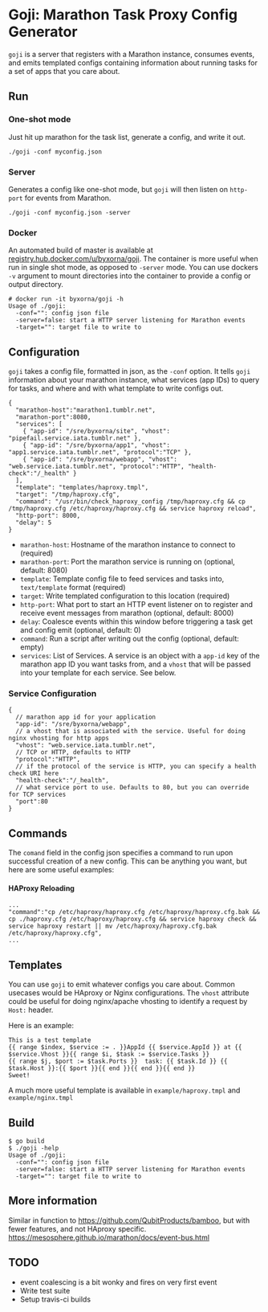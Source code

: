 Goji: Marathon Task Proxy Config Generator
===================

```goji``` is a server that registers with a Marathon instance, consumes events, and emits templated configs containing information about running tasks for a set of apps that you care about.

## Run

### One-shot mode

Just hit up marathon for the task list, generate a config, and write it out.

```./goji -conf myconfig.json```

### Server

Generates a config like one-shot mode, but ```goji``` will then listen on ```http-port``` for events from Marathon.

```./goji -conf myconfig.json -server```

### Docker

An automated build of master is available at [registry.hub.docker.com/u/byxorna/goji](https://registry.hub.docker.com/u/byxorna/goji/). The container is more useful when run in single shot mode, as opposed to ```-server``` mode. You can use dockers ```-v``` argument to mount directories into the container to provide a config or output directory.

```
# docker run -it byxorna/goji -h
Usage of ./goji:
  -conf="": config json file
  -server=false: start a HTTP server listening for Marathon events
  -target="": target file to write to
```

## Configuration

```goji``` takes a config file, formatted in json, as the ```-conf``` option. It tells ```goji``` information about your marathon instance, what services (app IDs) to query for tasks, and where and with what template to write configs out.

```
{
  "marathon-host":"marathon1.tumblr.net",
  "marathon-port":8080,
  "services": [
    { "app-id": "/sre/byxorna/site", "vhost": "pipefail.service.iata.tumblr.net" },
    { "app-id": "/sre/byxorna/app1", "vhost": "app1.service.iata.tumblr.net", "protocol":"TCP" },
    { "app-id": "/sre/byxorna/webapp", "vhost": "web.service.iata.tumblr.net", "protocol":"HTTP", "health-check":"/_health" }
  ],
  "template": "templates/haproxy.tmpl",
  "target": "/tmp/haproxy.cfg",
  "command": "/usr/bin/check_haproxy_config /tmp/haproxy.cfg && cp /tmp/haproxy.cfg /etc/haproxy/haproxy.cfg && service haproxy reload",
  "http-port": 8000,
  "delay": 5
}
```

* ```marathon-host```: Hostname of the marathon instance to connect to (required)
* ```marathon-port```: Port the marathon service is running on (optional, default: 8080)
* ```template```: Template config file to feed services and tasks into, ```text/template``` format (required)
* ```target```: Write templated configuration to this location (required)
* ```http-port```: What port to start an HTTP event listener on to register and receive event messages from marathon (optional, default: 8000)
* ```delay```: Coalesce events within this window before triggering a task get and config emit (optional, default: 0)
* ```command```: Run a script after writing out the config (optional, default: empty)
* ```services```: List of Services. A service is an object with a ```app-id``` key of the marathon app ID you want tasks from, and a ```vhost``` that will be passed into your template for each service. See below.

### Service Configuration

```
{
  // marathon app id for your application
  "app-id": "/sre/byxorna/webapp",
  // a vhost that is associated with the service. Useful for doing nginx vhosting for http apps
  "vhost": "web.service.iata.tumblr.net",
  // TCP or HTTP, defaults to HTTP
  "protocol":"HTTP",
  // if the protocol of the service is HTTP, you can specify a health check URI here
  "health-check":"/_health",
  // what service port to use. Defaults to 80, but you can override for TCP services
  "port":80
}
```

## Commands

The ```comand``` field in the config json specifies a command to run upon successful creation of a new config. This can be anything you want, but here are some useful examples:

#### HAProxy Reloading
```
...
"command":"cp /etc/haproxy/haproxy.cfg /etc/haproxy/haproxy.cfg.bak && cp ./haproxy.cfg /etc/haproxy/haproxy.cfg && service haproxy check && service haproxy restart || mv /etc/haproxy/haproxy.cfg.bak /etc/haproxy/haproxy.cfg",
...
```

## Templates

You can use ```goji``` to emit whatever configs you care about. Common usecases would be HAproxy or Nginx configurations. The ```vhost``` attribute could be useful for doing nginx/apache vhosting to identify a request by ```Host:``` header.

Here is an example:

```
This is a test template
{{ range $index, $service := . }}AppId {{ $service.AppId }} at {{ $service.Vhost }}{{ range $i, $task := $service.Tasks }}
{{ range $j, $port := $task.Ports }}  task: {{ $task.Id }} {{ $task.Host }}:{{ $port }}{{ end }}{{ end }}{{ end }}
Sweet!
```

A much more useful template is available in ```example/haproxy.tmpl``` and ```example/nginx.tmpl```

## Build

```
$ go build
$ ./goji -help
Usage of ./goji:
  -conf="": config json file
  -server=false: start a HTTP server listening for Marathon events
  -target="": target file to write to
```

## More information

Similar in function to https://github.com/QubitProducts/bamboo, but with fewer features, and not HAproxy specific.
https://mesosphere.github.io/marathon/docs/event-bus.html

## TODO

* event coalescing is a bit wonky and fires on very first event
* Write test suite
* Setup travis-ci builds

